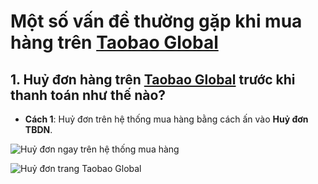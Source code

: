 # Một số vấn đề thường gặp khi mua hàng trên [Taobao Global](https://distributor.taobao.global/) 
## 1.	Huỷ đơn hàng trên [Taobao Global](https://distributor.taobao.global/) trước khi thanh toán như thế nào?

-	**Cách 1**: Huỷ đơn trên hệ thống mua hàng bằng cách ấn vào **Huỷ đơn TBDN**.

![Huỷ đơn ngay trên hệ thống mua hàng](https://github.com/gobizvn/gobiz-docs/assets/137056249/1c93f1d9-80b2-4257-864c-fac766bd79b7)

![Huỷ đơn trang Taobao Global](https://github.com/gobizvn/gobiz-docs/assets/137056249/117d1e5b-099f-4524-841a-c6bab5a4f1c6)
